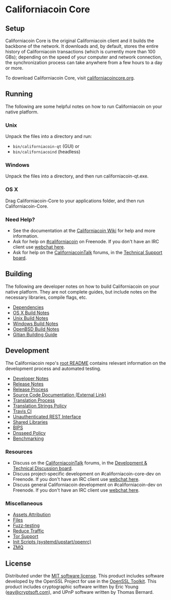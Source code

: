 Californiacoin Core
=============

Setup
---------------------
Californiacoin Core is the original Californiacoin client and it builds the backbone of the network. It downloads and, by default, stores the entire history of Californiacoin transactions (which is currently more than 100 GBs); depending on the speed of your computer and network connection, the synchronization process can take anywhere from a few hours to a day or more.

To download Californiacoin Core, visit [californiacoincore.org](https://californiacoincoin.org/en/releases/).

Running
---------------------
The following are some helpful notes on how to run Californiacoin on your native platform.

### Unix

Unpack the files into a directory and run:

- `bin/californiacoin-qt` (GUI) or
- `bin/californiacoind` (headless)

### Windows

Unpack the files into a directory, and then run californiacoin-qt.exe.

### OS X

Drag Californiacoin-Core to your applications folder, and then run Californiacoin-Core.

### Need Help?

* See the documentation at the [Californiacoin Wiki](https://en.californiacoin.it/wiki/Main_Page)
for help and more information.
* Ask for help on [#californiacoin](http://webchat.freenode.net?channels=californiacoin) on Freenode. If you don't have an IRC client use [webchat here](http://webchat.freenode.net?channels=californiacoin).
* Ask for help on the [CaliforniacoinTalk](https://californiacointalk.org/) forums, in the [Technical Support board](https://californiacointalk.org/index.php?board=4.0).

Building
---------------------
The following are developer notes on how to build Californiacoin on your native platform. They are not complete guides, but include notes on the necessary libraries, compile flags, etc.

- [Dependencies](dependencies.md)
- [OS X Build Notes](build-osx.md)
- [Unix Build Notes](build-unix.md)
- [Windows Build Notes](build-windows.md)
- [OpenBSD Build Notes](build-openbsd.md)
- [Gitian Building Guide](gitian-building.md)

Development
---------------------
The Californiacoin repo's [root README](/README.md) contains relevant information on the development process and automated testing.

- [Developer Notes](developer-notes.md)
- [Release Notes](release-notes.md)
- [Release Process](release-process.md)
- [Source Code Documentation (External Link)](https://dev.visucore.com/californiacoin/doxygen/)
- [Translation Process](translation_process.md)
- [Translation Strings Policy](translation_strings_policy.md)
- [Travis CI](travis-ci.md)
- [Unauthenticated REST Interface](REST-interface.md)
- [Shared Libraries](shared-libraries.md)
- [BIPS](bips.md)
- [Dnsseed Policy](dnsseed-policy.md)
- [Benchmarking](benchmarking.md)

### Resources
* Discuss on the [CaliforniacoinTalk](https://californiacointalk.org/) forums, in the [Development & Technical Discussion board](https://californiacointalk.org/index.php?board=6.0).
* Discuss project-specific development on #californiacoin-core-dev on Freenode. If you don't have an IRC client use [webchat here](http://webchat.freenode.net/?channels=californiacoin-core-dev).
* Discuss general Californiacoin development on #californiacoin-dev on Freenode. If you don't have an IRC client use [webchat here](http://webchat.freenode.net/?channels=californiacoin-dev).

### Miscellaneous
- [Assets Attribution](assets-attribution.md)
- [Files](files.md)
- [Fuzz-testing](fuzzing.md)
- [Reduce Traffic](reduce-traffic.md)
- [Tor Support](tor.md)
- [Init Scripts (systemd/upstart/openrc)](init.md)
- [ZMQ](zmq.md)

License
---------------------
Distributed under the [MIT software license](/COPYING).
This product includes software developed by the OpenSSL Project for use in the [OpenSSL Toolkit](https://www.openssl.org/). This product includes
cryptographic software written by Eric Young ([eay@cryptsoft.com](mailto:eay@cryptsoft.com)), and UPnP software written by Thomas Bernard.
